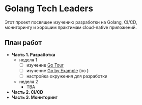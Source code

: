 # Golang Tech Leaders

Этот проект посвящен изучению разработки на Golang, CI/CD, мониторингу и хорошим практимам cloud-native приложений.

## План работ

- **Часть 1. Разработка**
  - неделя 1
    - [ ] изучение [Go Tour](https://tour.golang.org/)
    - [ ] изучение [Go by Example](https://gobyexample.com/) (по )
    - [ ] настройка окружения для разработки
  - неделя 2
    - TBA
- **Часть 2. CI/CD**
- **Часть 3. Мониторинг**
